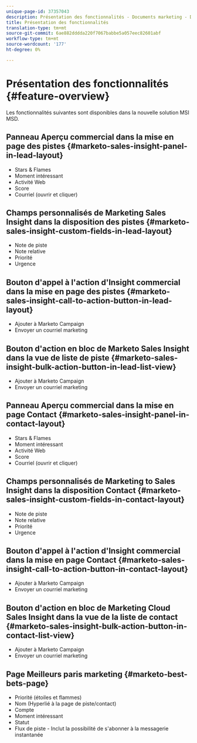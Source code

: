 ```yaml
---
unique-page-id: 37357043
description: Présentation des fonctionnalités - Documents marketing - Documentation du produit
title: Présentation des fonctionnalités
translation-type: tm+mt
source-git-commit: 6ae882dddda220f7067babbe5a057eec82601abf
workflow-type: tm+mt
source-wordcount: '177'
ht-degree: 0%

---
```



# Présentation des fonctionnalités {#feature-overview}

Les fonctionnalités suivantes sont disponibles dans la nouvelle solution MSI MSD.

## Panneau Aperçu commercial dans la mise en page des pistes {#marketo-sales-insight-panel-in-lead-layout}

* Stars &amp; Flames
* Moment intéressant
* Activité Web
* Score
* Courriel (ouvrir et cliquer)

## Champs personnalisés de Marketing Sales Insight dans la disposition des pistes {#marketo-sales-insight-custom-fields-in-lead-layout}

* Note de piste
* Note relative
* Priorité
* Urgence

## Bouton d&#39;appel à l&#39;action d&#39;Insight commercial dans la mise en page des pistes {#marketo-sales-insight-call-to-action-button-in-lead-layout}

* Ajouter à Marketo Campaign
* Envoyer un courriel marketing

## Bouton d&#39;action en bloc de Marketo Sales Insight dans la vue de liste de piste {#marketo-sales-insight-bulk-action-button-in-lead-list-view}

* Ajouter à Marketo Campaign
* Envoyer un courriel marketing

## Panneau Aperçu commercial dans la mise en page Contact {#marketo-sales-insight-panel-in-contact-layout}

* Stars &amp; Flames
* Moment intéressant
* Activité Web
* Score
* Courriel (ouvrir et cliquer)

## Champs personnalisés de Marketing to Sales Insight dans la disposition Contact {#marketo-sales-insight-custom-fields-in-contact-layout}

* Note de piste
* Note relative
* Priorité
* Urgence

## Bouton d&#39;appel à l&#39;action d&#39;Insight commercial dans la mise en page Contact {#marketo-sales-insight-call-to-action-button-in-contact-layout}

* Ajouter à Marketo Campaign
* Envoyer un courriel marketing

## Bouton d&#39;action en bloc de Marketing Cloud Sales Insight dans la vue de la liste de contact {#marketo-sales-insight-bulk-action-button-in-contact-list-view}

* Ajouter à Marketo Campaign
* Envoyer un courriel marketing

## Page Meilleurs paris marketing {#marketo-best-bets-page}

* Priorité (étoiles et flammes)
* Nom (Hyperlié à la page de piste/contact)
* Compte
* Moment intéressant
* Statut
* Flux de piste - Inclut la possibilité de s&#39;abonner à la messagerie instantanée
